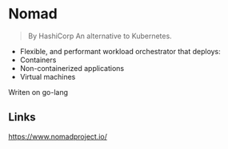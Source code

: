 # Nomad

> By HashiCorp
> An alternative to Kubernetes.

* Flexible, and performant workload orchestrator that deploys:
* Containers
* Non-containerized applications
* Virtual machines

Writen on go-lang

## Links
https://www.nomadproject.io/